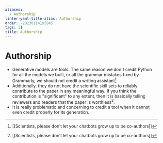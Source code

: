 ```yaml
---
aliases:
  - Authorship
linter-yaml-title-alias: Authorship
order: -20230114195045
tags: []
title: Authorship
---
```


# Authorship

- Generative models are tools. The same reason we don't credit Python for all the models we built, or all the grammar mistakes fixed by Grammarly, we should not credit a writing assistant[^1].
- Additionally, they do not have the scientific skill sets to reliably contribute to the paper in any meaningful way. If you think the contribution is "significant" to any extent, then it is basically telling reviewers and readers that the paper is worthless[^1].
- It is really problematic and concerning to credit a tool when it cannot even credit properly for its generation.

[^1]: [[Scientists, please don’t let your chatbots grow up to be co-authors]]